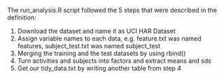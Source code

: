 The run_analysis.R script followed the 5 steps that were described in the definition:

1. Download the dataset and name it as UCI HAR Dataset
2. Assign variable names to each data, e.g. feature.txt was named features, subject_test.txt was named subject_test
3. Merging the training and the test datasets by using rbind()
4. Turn activities and subjects into factors and extract means and sds
5. Get our tidy_data.txt by writing another table from step 4
